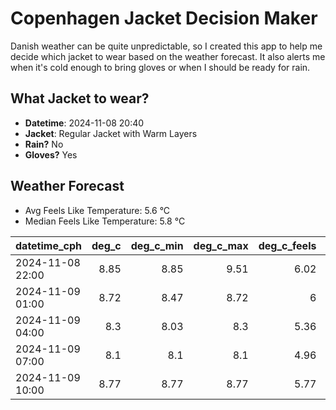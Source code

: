 
# Copenhagen Jacket Decision Maker

Danish weather can be quite unpredictable, so I created this app to help me decide which jacket to wear based on the weather forecast. 
It also alerts me when it's cold enough to bring gloves or when I should be ready for rain.

## What Jacket to wear?

- **Datetime**: 2024-11-08 20:40
- **Jacket**: Regular Jacket with Warm Layers
- **Rain?** No
- **Gloves?** Yes

## Weather Forecast
- Avg Feels Like Temperature: 5.6 °C
- Median Feels Like Temperature: 5.8 °C

| datetime_cph     |   deg_c |   deg_c_min |   deg_c_max |   deg_c_feels | weather   | wind   | rain   |
|:-----------------|--------:|------------:|------------:|--------------:|:----------|:-------|:-------|
| 2024-11-08 22:00 |    8.85 |        8.85 |        9.51 |          6.02 | Clouds    | Medium | None   |
| 2024-11-09 01:00 |    8.72 |        8.47 |        8.72 |          6    | Clouds    | Low    | None   |
| 2024-11-09 04:00 |    8.3  |        8.03 |        8.3  |          5.36 | Clouds    | Medium | None   |
| 2024-11-09 07:00 |    8.1  |        8.1  |        8.1  |          4.96 | Clouds    | Medium | None   |
| 2024-11-09 10:00 |    8.77 |        8.77 |        8.77 |          5.77 | Clouds    | Medium | None   |
        